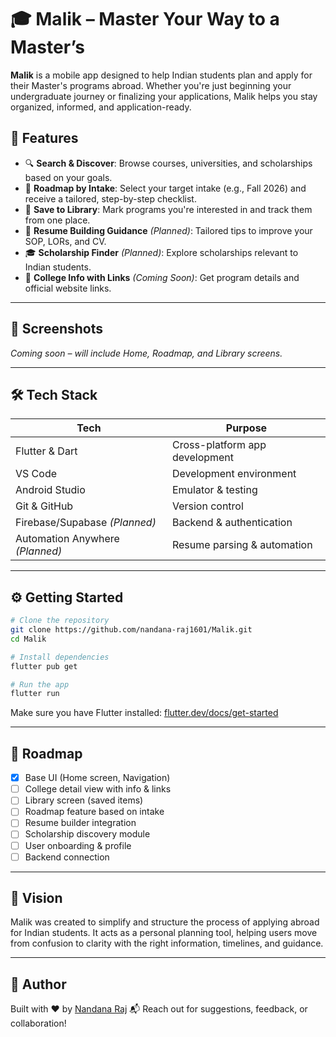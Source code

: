 # 🎓 Malik – Master Your Way to a Master’s

**Malik** is a mobile app designed to help Indian students plan and apply for their Master's programs abroad. Whether you're just beginning your undergraduate journey or finalizing your applications, Malik helps you stay organized, informed, and application-ready.


## 🚀 Features

- 🔍 **Search & Discover**: Browse courses, universities, and scholarships based on your goals.
- 🧭 **Roadmap by Intake**: Select your target intake (e.g., Fall 2026) and receive a tailored, step-by-step checklist.
- 📌 **Save to Library**: Mark programs you're interested in and track them from one place.
- 📄 **Resume Building Guidance** *(Planned)*: Tailored tips to improve your SOP, LORs, and CV.
- 🎓 **Scholarship Finder** *(Planned)*: Explore scholarships relevant to Indian students.
- 🔗 **College Info with Links** *(Coming Soon)*: Get program details and official website links.

---

## 📱 Screenshots

*Coming soon – will include Home, Roadmap, and Library screens.*

---

## 🛠 Tech Stack

| Tech           | Purpose                         |
|----------------|----------------------------------|
| Flutter & Dart | Cross-platform app development   |
| VS Code        | Development environment          |
| Android Studio | Emulator & testing               |
| Git & GitHub   | Version control                  |
| Firebase/Supabase *(Planned)* | Backend & authentication |
| Automation Anywhere *(Planned)* | Resume parsing & automation |

---

## ⚙ Getting Started

```bash
# Clone the repository
git clone https://github.com/nandana-raj1601/Malik.git
cd Malik

# Install dependencies
flutter pub get

# Run the app
flutter run
````

Make sure you have Flutter installed: [flutter.dev/docs/get-started](https://flutter.dev/docs/get-started)

---

## 📌 Roadmap

* [x] Base UI (Home screen, Navigation)
* [ ] College detail view with info & links
* [ ] Library screen (saved items)
* [ ] Roadmap feature based on intake
* [ ] Resume builder integration
* [ ] Scholarship discovery module
* [ ] User onboarding & profile
* [ ] Backend connection

---

## 🧠 Vision

Malik was created to simplify and structure the process of applying abroad for Indian students. It acts as a personal planning tool, helping users move from confusion to clarity with the right information, timelines, and guidance.

---

## 👤 Author

Built with ❤️ by [Nandana Raj](https://github.com/nandana-raj1601)
📬 Reach out for suggestions, feedback, or collaboration!

